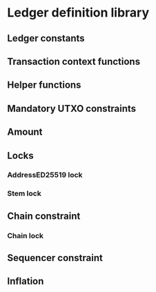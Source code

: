 # Ledger definition library

## Ledger constants

## Transaction context functions

## Helper functions

## Mandatory UTXO constraints

## Amount

## Locks

### AddressED25519 lock

### Stem lock

## Chain constraint

### Chain lock

## Sequencer constraint

## Inflation

